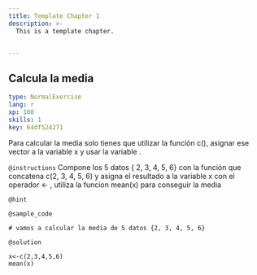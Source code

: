 ```yaml
---
title: Template Chapter 1
description: >-
  This is a template chapter.


---
```

## Calcula la media

```yaml
type: NormalExercise
lang: r
xp: 100
skills: 1
key: 64df524271
```

Para calcular la media solo tienes que utilizar la función c(), asignar ese vector a la variable x  y usar la variable .

`@instructions`
Compone los 5 datos  { 2, 3, 4, 5, 6}  con la función que concatena c(2, 3, 4, 5, 6) y asigna el resultado a la variable x con el operador  <- , utiliza la funcion mean(x) para conseguir la media

`@hint`



`@sample_code`
```{r}
# vamos a calcular la media de 5 datos {2, 3, 4, 5, 6}
```
`@solution`
```{r}
x<-c(2,3,4,5,6)
mean(x)
```






